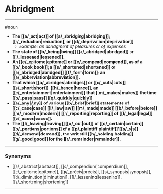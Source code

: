 # Abridgment
---
#noun
- **The [[a/_act|act]] of [[a/_abridging|abridging]]; [[r/_reduction|reduction]] or [[d/_deprivation|deprivation]]**
	- _Example: an abridgment of pleasures or of expenses_
- **The state of [[b/_being|being]] [[a/_abridged|abridged]] or [[l/_lessened|lessened]].**
- **An [[e/_epitome|epitome]] or [[c/_compend|compend]], as of a [[b/_book|book]]; a [[s/_shortened|shortened]] or [[a/_abridged|abridged]] [[f/_form|form]]; an [[a/_abbreviation|abbreviation]].**
- **That which [[a/_abridges|abridges]] or [[c/_cuts|cuts]] [[s/_short|short]]; [[h/_hence|hence]], an [[e/_entertainment|entertainment]] that [[m/_makes|makes]] the time [[p/_pass|pass]] [[q/_quickly|quickly]]**
- **[[a/_any|Any]] of various [[b/_brief|brief]] statements of [[c/_case|case]] [[l/_law|law]] [[m/_made|made]] [[b/_before|before]] [[m/_modern|modern]] [[r/_reporting|reporting]] of [[l/_legal|legal]] [[c/_cases|cases]].**
- **The [[l/_leaving|leaving]] [[o/_out|out]] of [[c/_certain|certain]] [[p/_portions|portions]] of a [[p/_plaintiff|plaintiff]]'[[s/_s|s]] [[d/_demand|demand]], the writ still [[h/_holding|holding]] [[g/_good|good]] for the [[r/_remainder|remainder]].**
---
### Synonyms
- [[a/_abstract|abstract]], [[c/_compendium|compendium]], [[e/_epitome|epitome]], [[p/_précis|précis]], [[s/_synopsis|synopsis]], [[d/_diminution|diminution]], [[l/_lessening|lessening]], [[s/_shortening|shortening]]
---
